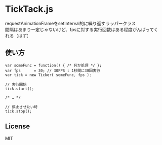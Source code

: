 # TickTack.js

requestAnimationFrameをsetInterval的に繰り返すラッパークラス  
間隔はあまり一定じゃないけど、fpsに対する実行回数はある程度がんばってくれる（はず）

## 使い方

    var someFunc = function() { /* 何か処理 */ };
    var fps      = 30; // 30FPS : 1秒間に30回実行
    var tick = new Ticker( someFunc, fps );

    // 実行開始
    tick.start();

    /* … */

    // 停止させたい時
    tick.stop();

## License

MIT
